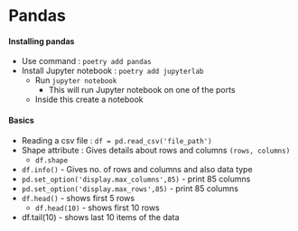 # Pandas
#### Installing pandas
- Use command : `poetry add pandas`
- Install Jupyter notebook : `poetry add jupyterlab`
	- Run `jupyter notebook`
		- This will run Jupyter notebook on one of the ports
	- Inside this create a notebook
#### Basics
- Reading a csv file : `df = pd.read_csv('file_path')`
- Shape attribute : Gives details about rows and columns `(rows, columns)`
	- `df.shape`
- `df.info()`  - Gives no. of rows and columns and also data type
- `pd.set_option('display.max_columns',85)` - print 85 columns
- `pd.set_option('display.max_rows',85)` - print 85 columns
- `df.head()` - shows first 5 rows
	- `df.head(10)` - shows first 10 rows
- df.tail(10) - shows last 10 items of the data